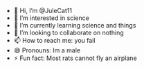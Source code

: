 - 👋 Hi, I’m @JuleCat11
- 👀 I’m interested in science
- 🌱 I’m currently learning science and things
- 💞️ I’m looking to collaborate on nothing
- 📫 How to reach me: you fail
- 😄 Pronouns: Im a male
- ⚡ Fun fact: Most rats cannot fly an airplane
<!---
JuleCat11/JuleCat11 is a ✨ special ✨ repository because its `README.md` (this file) appears on your GitHub profile.
You can click the Preview link to take a look at your changes.
--->
